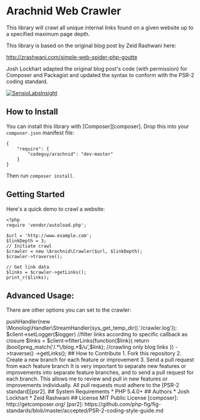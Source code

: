 # Arachnid Web Crawler

This library will crawl all unique internal links found on a given website
up to a specified maximum page depth.

This library is based on the original blog post by Zeid Rashwani here:

<http://zrashwani.com/simple-web-spider-php-goutte>

Josh Lockhart adapted the original blog post's code (with permission)
for Composer and Packagist and updated the syntax to conform with
the PSR-2 coding standard.

[![SensioLabsInsight](https://insight.sensiolabs.com/projects/8ff1e4b2-d8c8-4465-b9ea-f5db69c3c2d0/mini.png)](https://insight.sensiolabs.com/projects/8ff1e4b2-d8c8-4465-b9ea-f5db69c3c2d0)

## How to Install

You can install this library with [Composer][composer]. Drop this into your `composer.json`
manifest file:

    {
        "require": {
            "codeguy/arachnid": "dev-master"
        }
    }

Then run `composer install`.

## Getting Started

Here's a quick demo to crawl a website:

    <?php
    require 'vendor/autoload.php';

    $url = 'http://www.example.com';
    $linkDepth = 3;
    // Initiate crawl    
    $crawler = new \Arachnid\Crawler($url, $linkDepth);
    $crawler->traverse();

    // Get link data
    $links = $crawler->getLinks();
    print_r($links);

## Advanced Usage:
   There are other options you can set to the crawler:
   <?php
    // ... initialize    
    $crawler = new \Arachnid\Crawler($url, $linkDepth);

    //set logger for crawler (compatible with PSR-4)
    $logger = new \Monolog\Logger('crawler logger');
    $logger->pushHandler(new \Monolog\Handler\StreamHandler(sys_get_temp_dir().'/crawler.log'));
    $client->setLogger($logger)

    //filter links according to specific callback as closure
    $links = $client->filterLinks(function($link){
                        return (bool)preg_match('/.*\/blog.*$/u',$link); //crawling only blog links
                    })
                    ->traverse()
                    ->getLinks();

## How to Contribute

1. Fork this repository
2. Create a new branch for each feature or improvement
3. Send a pull request from each feature branch

It is very important to separate new features or improvements into separate feature branches,
and to send a pull request for each branch. This allows me to review and pull in new features
or improvements individually.

All pull requests must adhere to the [PSR-2 standard][psr2].

## System Requirements

* PHP 5.4.0+

## Authors

* Josh Lockhart <https://github.com/codeguy>
* Zeid Rashwani <http://zrashwani.com>

## License

MIT Public License

[composer]: http://getcomposer.org/
[psr2]: https://github.com/php-fig/fig-standards/blob/master/accepted/PSR-2-coding-style-guide.md
